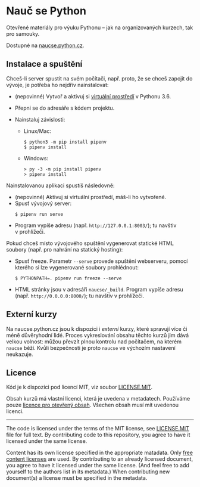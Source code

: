# Nauč se Python

Otevřené materiály pro výuku Pythonu – jak na organizovaných kurzech,
tak pro samouky.

Dostupné na [naucse.python.cz](https://naucse.python.cz).


## Instalace a spuštění

Chceš-li server spustit na svém počítači, např. proto, že se chceš zapojit
do vývoje, je potřeba ho nejdřív nainstalovat:

* (nepovinné) Vytvoř a aktivuj si [virtuální prostředí](https://naucse.python.cz/lessons/beginners/install/) v Pythonu 3.6.
* Přepni se do adresáře s kódem projektu.
* Nainstaluj závislosti:

  * Linux/Mac:

    ```console
    $ python3 -m pip install pipenv
    $ pipenv install
    ```

  * Windows:

    ```doscon
    > py -3 -m pip install pipenv
    > pipenv install
    ```

Nainstalovanou aplikaci spustíš následovně:

* (nepovinné) Aktivuj si virtuální prostředí, máš-li ho vytvořené.
* Spusť vývojový server:
  ```console
  $ pipenv run serve
  ```
* Program vypíše adresu (např. `http://127.0.0.1:8003/`); tu navštiv v prohlížeči.

Pokud chceš místo vývojového spuštění vygenerovat statické HTML soubory (např. pro nahrání na statický hosting):

* Spusť freeze. Parametr `--serve` provede spuštění webserveru, pomocí kterého si lze vygenerované soubory prohlédnout:
  ```console
  $ PYTHONPATH=. pipenv run freeze --serve
  ```
* HTML stránky jsou v adresáři `naucse/_build`.
  Program vypíše adresu (např. `http://0.0.0.0:8000/`); tu navštiv v prohlížeči.

## Externí kurzy

Na naucse.python.cz jsou k dispozici i *externí* kurzy, které spravují více
či méně důvěryhodní lidé.
Proces vykreslování obsahu těchto kurzů jim dává velkou volnost: můžou převzít
plnou kontrolu nad počítačem, na kterém `naucse` běží.
Kvůli bezpečnosti je proto `naucse` ve výchozím nastavení neukazuje.


## Licence

Kód je k dispozici pod licencí MIT, viz soubor [LICENSE.MIT].

Obsah kurzů má vlastní licenci, která je uvedena v metadatech.
Používáme pouze [licence pro otevřený obsah][free content licenses].
Všechen obsah musí mít uvedenou licenci.

---

The code is licensed under the terms of the MIT license, see [LICENSE.MIT] file
for full text. By contributing code to this repository, you agree to have it
licensed under the same license.

Content has its own license specified in the appropriate matadata.
Only [free content licenses] are used. By contributing to an already licensed
document, you agree to have it licensed under the same license.
(And feel free to add yourself to the authors list in its metadata.)
When contributing new document(s) a license must be specified in the metadata.

[LICENSE.MIT]: https://github.com/pyvec/naucse.python.cz/blob/master/LICENSE.MIT
[free content licenses]: https://en.wikipedia.org/wiki/List_of_free_content_licenses
